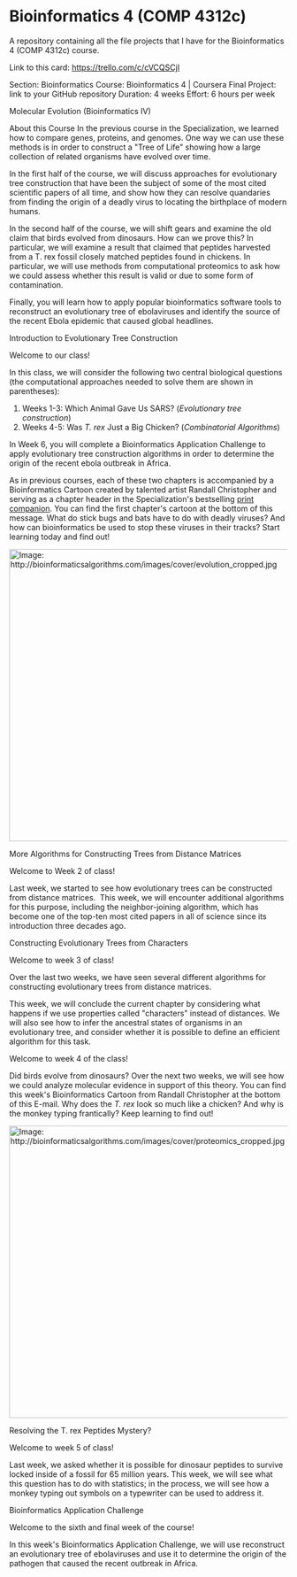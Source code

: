 # Bioinformatics 4 (COMP 4312c)
A repository containing all the file projects that I have for the Bioinformatics 4 (COMP 4312c) course.

Link to this card: https://trello.com/c/cVCQSCjI

Section: Bioinformatics
Course: Bioinformatics 4 | Coursera
Final Project: link to your GitHub repository
Duration: 4 weeks
Effort: 6 hours per week

Molecular Evolution (Bioinformatics IV)

About this Course
In the previous course in the Specialization, we learned how to compare genes, proteins, and genomes. One way we can use these methods is in order to construct a "Tree of Life" showing how a large collection of related organisms have evolved over time.

In the first half of the course, we will discuss approaches for evolutionary tree construction that have been the subject of some of the most cited scientific papers of all time, and show how they can resolve quandaries from finding the origin of a deadly virus to locating the birthplace of modern humans.

In the second half of the course, we will shift gears and examine the old claim that birds evolved from dinosaurs. How can we prove this? In particular, we will examine a result that claimed that peptides harvested from a T. rex fossil closely matched peptides found in chickens. In particular, we will use methods from computational proteomics to ask how we could assess whether this result is valid or due to some form of contamination.

Finally, you will learn how to apply popular bioinformatics software tools to reconstruct an evolutionary tree of ebolaviruses and identify the source of the recent Ebola epidemic that caused global headlines.

Introduction to Evolutionary Tree Construction
<p>Welcome to our class!</p><p>In this class, we will consider the following two central biological&nbsp;questions (the computational approaches needed to solve them are shown in parentheses):</p><ol><li>Weeks 1-3: Which Animal Gave Us SARS? (<i>Evolutionary tree construction</i>)</li><li>Weeks 4-5: Was <em>T. rex</em> Just a Big Chicken?&nbsp;(<em>Combinatorial Algorithms</em>)</li></ol><p>In Week 6, you will complete a Bioinformatics Application Challenge to apply evolutionary tree construction algorithms in order to determine the origin of the recent ebola outbreak in Africa.</p><p>As in previous courses, each of these two chapters is accompanied by a Bioinformatics Cartoon created by talented artist Randall Christopher and serving as a chapter header in the Specialization's bestselling <a href="BioinformaticsAlgorithms.github.io" target="_blank">print companion</a>. You can find the first chapter's cartoon at the bottom of this message. What do stick bugs and bats have to do with deadly viruses? And how can bioinformatics be used to stop these viruses in their tracks? Start learning today and find out!</p><p><img src="http://bioinformaticsalgorithms.com/images/cover/evolution_cropped.jpg" title="Image: http://bioinformaticsalgorithms.com/images/cover/evolution_cropped.jpg" width="528"></p>

More Algorithms for Constructing Trees from Distance Matrices
<p>Welcome to Week 2 of class!</p>

<p>Last week, we started to see how evolutionary trees can be constructed from distance matrices. &nbsp;This week, we will encounter additional algorithms for this purpose, including the neighbor-joining algorithm, which has become one of the top-ten most cited papers in all of science since its introduction three decades ago.</p>

Constructing Evolutionary Trees from Characters
<p>Welcome to week 3 of class!</p>

<p>Over the last two weeks, we have seen several different algorithms for constructing evolutionary trees from distance matrices.</p> <p>This week, we will conclude the current chapter by considering what happens if we use properties called "characters" instead of distances. We will also see how to infer the ancestral states of organisms in an evolutionary tree, and consider whether it is possible to define an efficient algorithm for this task.</p>

<p>Welcome to week 4 of the class!</p>

<p>Did birds evolve from dinosaurs? Over the next two weeks, we will see how we could analyze molecular evidence in support of this theory. You can find this week's Bioinformatics Cartoon from Randall Christopher at the bottom of this E-mail. Why does the <em>T. rex&nbsp;</em>look so much like a chicken? And why is the monkey typing frantically? Keep learning to find out!</p> <p><img src="http://bioinformaticsalgorithms.com/images/cover/proteomics_cropped.jpg" title="Image: http://bioinformaticsalgorithms.com/images/cover/proteomics_cropped.jpg" width="528"></p>

Resolving the T. rex Peptides Mystery?
<p>Welcome to week 5 of class!</p>

<p>Last week, we asked whether it is possible for dinosaur peptides to survive locked inside of a fossil for 65 million years. This week, we will see what this question has to do with statistics; in the process, we will see how a monkey typing out symbols on a typewriter can be used to address it.</p>

Bioinformatics Application Challenge
<p>Welcome to the sixth and final week of the course!</p>

<p>In this week's Bioinformatics Application Challenge, we will use reconstruct an evolutionary tree of ebolaviruses and use it to determine the origin of the pathogen that caused the recent outbreak in Africa.</p>

